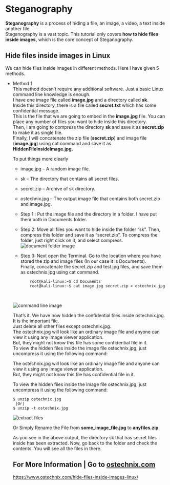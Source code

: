 # Steganography
<b>Steganography</b> is a process of hiding a file, an image, a video, a text inside another file. <br/>
Steganography is a vast topic. This tutorial only covers <b>how to hide files inside images,</b> which is the core concept of Steganography. <br/>

## Hide files inside images in Linux
We can hide files inside images in different methods. Here I have given 5 methods. <br/>
* Method 1 <br/>
  This method doesn’t require any additional software. Just a basic Linux command line knowledge is enough.<br/>
  I have one image file called <b>image.jpg</b> and a directory called <b>sk</b>. <br/>
  Inside this directory, there is a file called <b>secret.txt</b> which has some confidential message. <br/>
  This is the file that we are going to embed in the <b>image.jpg</b> file. You can place any number of files you want to hide inside this directory. <br/>
  Then, I am going to compress the directory <b>sk</b> and save it as <b>secret.zip</b> to make it as single file. <br/>
  Finally, I will concatenate the zip file (<b>secret.zip</b>) and image file (<b>image.jpg</b>) using cat command and save it as <b>HiddenFileInsideImage.jpg.</b>
  
  To put things more clearly
  
  * image.jpg – A random image file.
  * sk – The directory that contains all secret files.
  * secret.zip – Archive of sk directory.
  * ostechnix.jpg – The output image file that contains both secret.zip and image.jpg.
    
   * Step 1 : Put the image file and the directory in a folder. I have put them both in Documents folder.
   * Step 2: Move all files you want to hide inside the folder “sk”. 
              Then, compress this folder and save it as “secret.zip”. 
              To compress the folder, just right click on it, and select compress. <br/>
  ![document folder image](https://www.ostechnix.com/wp-content/uploads/2019/08/Compress-secret-files-1.png)
    * Step 3: Next open the Terminal. Go to the location where you have stored the zip and image files (In our case it is Documents). <br/>
              Finally, concatenate the secret.zip and test.jpg files, and save them as ostechnix.jpg using cat command. <br/>
              
              root@kali-linux:~$ cd Documents
              root@kali-linux:~$ cat image.jpg secret.zip > ostechnix.jpg
         <br/>
   ![command line image](https://www.ostechnix.com/wp-content/uploads/2016/08/Concatenate-files.png)
   
     That’s it. We have now hidden the confidential files inside ostechnix.jpg. It is the important file.  <br/>
     Just delete all other files except ostechnix.jpg. <br/>
     The ostechnix.jpg will look like an ordinary image file and anyone can view it using any image viewer application. <br/>
     But, they might not know this file has some confidential file in it. <br/>
     To view the hidden files inside the image file ostechnix.jpg, just uncompress it using the following command: <br/>
       
     The ostechnix.jpg will look like an ordinary image file and anyone can view it using any image viewer application. <br/> 
     But, they might not know this file has confidential file in it. <br/> 

     To view the hidden files inside the image file ostechnix.jpg, just uncompress it using the following command: <br/> 
                
      $ unzip ostechnix.jpg
       |Or|
      $ unzip -t ostechnix.jpg
      
     ![extract files](https://www.ostechnix.com/wp-content/uploads/2016/08/Unzip-image-file.png)
     
     Or Simply Rename the File from <b>some_image_file.jpg</b> to <b>anyfiles.zip</b>.
     
     As you see in the above output, the directory sk that has secret files inside has been extracted. Now, go back to the folder and check the contents. 
     You will see all the files in there.
      
   ## For More Information | Go to <a href="https://www.ostechnix.com/">ostechnix.com</a>
   https://www.ostechnix.com/hide-files-inside-images-linux/

